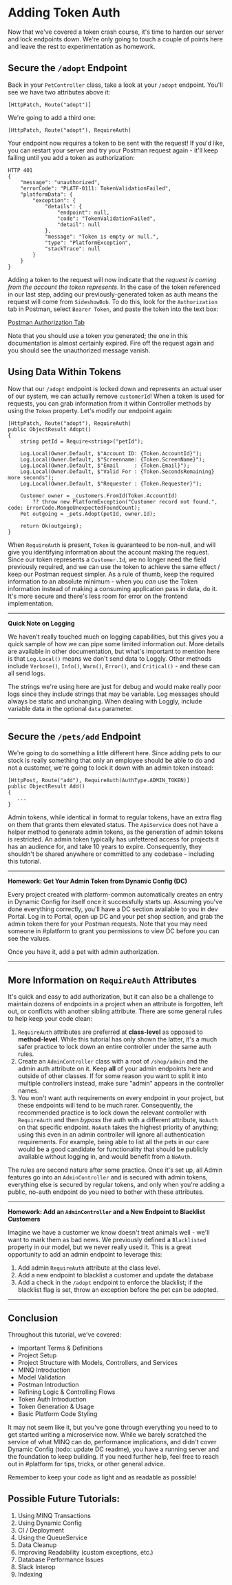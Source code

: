 # Adding Token Auth

Now that we've covered a token crash course, it's time to harden our server and lock endpoints down.  We're only going to touch a couple of points here and leave the rest to experimentation as homework.

## Secure the `/adopt` Endpoint

Back in your `PetController` class, take a look at your `/adopt` endpoint.  You'll see we have two attributes above it:

```
[HttpPatch, Route("adopt")]
```

We're going to add a third one:

```
[HttpPatch, Route("adopt"), RequireAuth]
```

Your endpoint now requires a token to be sent with the request!  If you'd like, you can restart your server and try your Postman request again - it'll keep failing until you add a token as authorization:

```
HTTP 401
{
    "message": "unauthorized",
    "errorCode": "PLATF-0111: TokenValidationFailed",
    "platformData": {
        "exception": {
            "details": {
                "endpoint": null,
                "code": "TokenValidationFailed",
                "detail": null
            },
            "message": "Token is empty or null.",
            "type": "PlatformException",
            "stackTrace": null
        }
    }
}
```

Adding a token to the request will now indicate that the _request is coming from the account the token represents_.  In the case of the token referenced in our last step, adding our previously-generated token as auth means the request will come from `SideshowBob`.  To do this, look for the `Authorization` tab in Postman, select `Bearer Token`, and paste the token into the text box:

[Postman Authorization Tab](Tutorial_AddingAuth.png)

Note that you should use a token _you_ generated; the one in this documentation is almost certainly expired.  Fire off the request again and you should see the unauthorized message vanish.

## Using Data Within Tokens

Now that our `/adopt` endpoint is locked down and represents an actual user of our system, we can actually remove `customerId`!  When a token is used for requests, you can grab information from it within Controller methods by using the `Token` property.  Let's modify our endpoint again:

```
[HttpPatch, Route("adopt"), RequireAuth]
public ObjectResult Adopt()
{
    string petId = Require<string>("petId");
    
    Log.Local(Owner.Default, $"Account ID: {Token.AccountId}");
    Log.Local(Owner.Default, $"Screenname: {Token.ScreenName}");
    Log.Local(Owner.Default, $"Email     : {Token.Email}");
    Log.Local(Owner.Default, $"Valid For : {Token.SecondsRemaining} more seconds");
    Log.Local(Owner.Default, $"Requester : {Token.Requester}");

    Customer owner = _customers.FromId(Token.AccountId)
        ?? throw new PlatformException("Customer record not found.", code: ErrorCode.MongoUnexpectedFoundCount);
    Pet outgoing = _pets.Adopt(petId, owner.Id);
    
    return Ok(outgoing);
}
```

When `RequireAuth` is present, `Token` is guaranteed to be non-null, and will give you identifying information about the account making the request.  Since our token represents a `Customer.Id`, we no longer need the field previously required, and we can use the token to achieve the same effect / keep our Postman request simpler.  As a rule of thumb, keep the required information to an absolute minimum - when you _can_ use the Token information instead of making a consuming application pass in data, do it.  It's more secure and there's less room for error on the frontend implementation.

<hr />

**Quick Note on Logging**

We haven't really touched much on logging capabilities, but this gives you a quick sample of how we can pipe some limited information out.  More details are available in other documentation, but what's important to mention here is that `Log.Local()` means we don't send data to Loggly.  Other methods include `Verbose()`, `Info()`, `Warn()`, `Error()`, and `Critical()` - and these can all send logs.

The strings we're using here are just for debug and would make really poor logs since they include strings that may be variable.  Log messages should always be static and unchanging.  When dealing with Loggly, include variable data in the optional `data` parameter.

<hr />

## Secure the `/pets/add` Endpoint

We're going to do something a little different here.  Since adding pets to our stock is really something that only an employee should be able to do and not a customer, we're going to lock it down with an admin token instead:

```
[HttpPost, Route("add"), RequireAuth(AuthType.ADMIN_TOKEN)]
public ObjectResult Add()
{
   ...
}
```

Admin tokens, while identical in format to regular tokens, have an extra flag on them that grants them elevated status.  The `ApiService` does not have a helper method to generate admin tokens, as the generation of admin tokens is restricted.  An admin token typically has unfettered access for projects it has an audience for, and take 10 years to expire.  Consequently, they shouldn't be shared anywhere or committed to any codebase - including this tutorial.

<hr />

**Homework: Get Your Admin Token from Dynamic Config (DC)**

Every project created with platform-common automatically creates an entry in Dynamic Config for itself once it successfully starts up.  Assuming you've done everything correctly, you'll have a DC section available to you in dev Portal.  Log in to Portal, open up DC and your pet shop section, and grab the admin token there for your Postman requests.  Note that you may need someone in #platform to grant you permissions to view DC before you can see the values.

Once you have it, add a pet with admin authorization.

<hr />

## More Information on `RequireAuth` Attributes

It's quick and easy to add authorization, but it can also be a challenge to maintain dozens of endpoints in a project when an attribute is forgotten, left out, or conflicts with another sibling attribute.  There are some general rules to help keep your code clean:

1. `RequireAuth` attributes are preferred at **class-level** as opposed to **method-level**.  While this tutorial has only shown the latter, it's a much safer practice to lock down an entire controller under the same auth rules.
2. Create an `AdminController` class with a root of `/shop/admin` and the admin auth attribute on it.  Keep **all** of your admin endpoints here and outside of other classes.  If for some reason you want to split it into multiple controllers instead, make sure "admin" appears in the controller names.
3. You won't want auth requirements on every endpoint in your project, but these endpoints will tend to be much rarer.  Consequently, the recommended practice is to lock down the relevant controller with `RequireAuth` and then _bypass_ the auth with a different attribute, `NoAuth` on that specific endpoint.  `NoAuth` takes the highest priority of anything; using this even in an admin controller will ignore all authentication requirements.  For example, being able to list all the pets in our care would be a good candidate for functionality that should be publicly available without logging in, and would benefit from a `NoAuth`.

The rules are second nature after some practice.  Once it's set up, all Admin features go into an `AdminController` and is secured with admin tokens, everything else is secured by regular tokens, and only when you're adding a public, no-auth endpoint do you need to bother with these attributes.

<hr />

**Homework: Add an `AdminController` and a New Endpoint to Blacklist Customers**

Imagine we have a customer we know doesn't treat animals well - we'll want to mark them as bad news.  We previously defined a `Blacklisted` property in our model, but we never really used it.  This is a great opportunity to add an admin endpoint to leverage this:

1. Add admin `RequireAuth` attribute at the class level.
2. Add a new endpoint to blacklist a customer and update the database
3. Add a check in the `/adopt` endpoint to enforce the blacklist; if the blacklist flag is set, throw an exception before the pet can be adopted.

<hr />

## Conclusion

Throughout this tutorial, we've covered:

* Important Terms & Definitions
* Project Setup
* Project Structure with Models, Controllers, and Services
* MINQ Introduction
* Model Validation
* Postman Introduction
* Refining Logic & Controlling Flows
* Token Auth Introduction
* Token Generation & Usage
* Basic Platform Code Styling

It may not seem like it, but you've gone through everything you need to to get started writing a microservice now.  While we barely scratched the service of what MINQ can do, performance implications, and didn't cover Dynamic Config (todo: update DC readme), you have a running server and the foundation to keep building.  If you need further help, feel free to reach out in #platform for tips, tricks, or other general advice.

Remember to keep your code as light and as readable as possible!

## Possible Future Tutorials:

1. Using MINQ Transactions
2. Using Dynamic Config
3. CI / Deployment
4. Using the QueueService
5. Data Cleanup
6. Improving Readability (custom exceptions, etc.)
7. Database Performance Issues
8. Slack Interop
9. Indexing